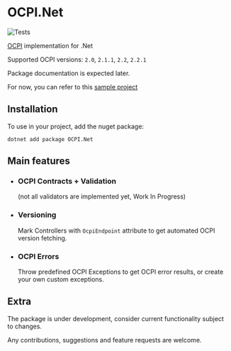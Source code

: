# OCPI.Net

![Tests](https://github.com/BitzArt/OCPI.Net/actions/workflows/Tests.yml/badge.svg)

[OCPI](https://github.com/ocpi/ocpi) implementation for .Net

Supported OCPI versions: `2.0`, `2.1.1`, `2.2`, `2.2.1`

Package documentation is expected later.

For now, you can refer to this [sample project](sample/OCPI.Net.Sample)

## Installation

To use in your project, add the nuget package:
```
dotnet add package OCPI.Net
```

## Main features

- ### OCPI Contracts + Validation
  (not all validators are implemented yet, Work In Progress)

- ### Versioning
  Mark Controllers with `OcpiEndpoint` attribute to get automated OCPI version fetching.

- ### OCPI Errors
  Throw predefined OCPI Exceptions to get OCPI error results, or create your own custom exceptions.

## Extra

The package is under development, consider current functionality subject to changes.

Any contributions, suggestions and feature requests are welcome.

